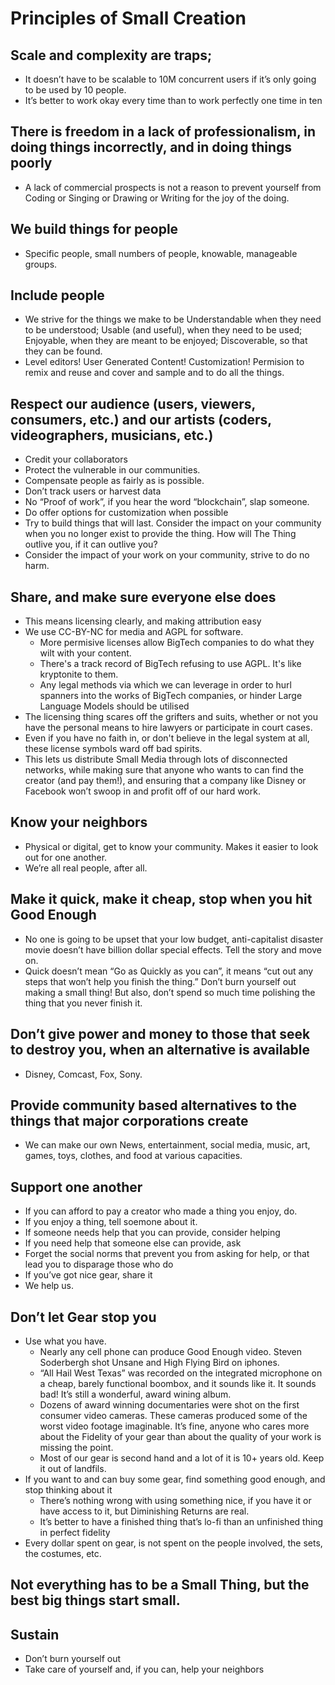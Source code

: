 # Principles of Small Creation

## Scale and complexity are traps;
 * It doesn’t have to be scalable to 10M concurrent users if it’s only going to be used by 10 people.
 * It’s better to work okay every time than to work perfectly one time in ten
## There is freedom in a lack of professionalism, in doing things incorrectly, and in doing things poorly
 * A lack of commercial prospects is not a reason to prevent yourself from Coding or Singing or Drawing or Writing for the joy of the doing.
## We build things for people
 * Specific people, small numbers of people, knowable, manageable groups.
## Include people
 * We strive for the things we make to be Understandable when they need to be understood; Usable (and useful), when they need to be used; Enjoyable, when they are meant to be enjoyed; Discoverable, so that they can be found.
 * Level editors! User Generated Content! Customization! Permision to remix and reuse and cover and sample and to do all the things.
## Respect our audience (users, viewers, consumers, etc.) and our artists (coders, videographers, musicians, etc.)
 * Credit your collaborators
 * Protect the vulnerable in our communities.
 * Compensate people as fairly as is possible.
 * Don’t track users or harvest data
 * No “Proof of work”, if you hear the word “blockchain”, slap someone.
 * Do offer options for customization when possible
 * Try to build things that will last.
   Consider the impact on your community when you no longer exist to provide the thing. How will The Thing outlive you, if it can outlive you?
 * Consider the impact of your work on your community, strive to do no harm.
## Share, and make sure everyone else does
 *  This means licensing clearly, and making attribution easy
 * We use CC-BY-NC for media and AGPL for software.
   - More permisive licenses allow BigTech companies to do what they wilt with your content.
   - There's a track record of BigTech refusing to use AGPL. It's like kryptonite to them.
   - Any legal methods via which we can leverage in order to hurl spanners into the works of BigTech companies, or hinder Large Language Models should be utilised
 * The licensing thing scares off the grifters and suits, whether or not you have the personal means to hire lawyers or participate in court cases.
 * Even if you have no faith in, or don't believe in the legal system at all, these license symbols ward off bad spirits.
 * This lets us distribute Small Media through lots of disconnected networks, while making sure that anyone who wants to can find the creator (and pay them!), and ensuring that a company like Disney or Facebook won’t swoop in and profit off of our hard work.
## Know your neighbors
 * Physical or digital, get to know your community. Makes it easier to look out for one another.
 * We’re all real people, after all.
## Make it quick, make it cheap, stop when you hit Good Enough
 * No one is going to be upset that your low budget, anti-capitalist disaster movie doesn’t have billion dollar special effects. Tell the story and move on.
 * Quick doesn’t mean “Go as Quickly as you can”, it means “cut out any steps that won’t help you finish the thing.” Don’t burn yourself out making a small thing! But also, don’t spend so much time polishing the thing that you never finish it.
## Don’t give power and money to those that seek to destroy you, when an alternative is available
 * Disney, Comcast, Fox, Sony.
## Provide community based alternatives to the things that major corporations create
 * We can make our own News, entertainment, social media, music, art, games, toys, clothes, and food at various capacities.
## Support one another
 * If you can afford to pay a creator who made a thing you enjoy, do.
 * If you enjoy a thing, tell soemone about it.
 * If someone needs help that you can provide, consider helping
 * If you need help that someone else can provide, ask
 * Forget the social norms that prevent you from asking for help, or that lead you to disparage those who do
 * If you’ve got nice gear, share it
 * We help us.
## Don’t let Gear stop you
 * Use what you have.
   - Nearly any cell phone can produce Good Enough video. Steven Soderbergh shot Unsane and High Flying Bird on iphones.
   - “All Hail West Texas” was recorded on the integrated microphone on a cheap, barely functional boombox, and it sounds like it. It sounds bad! It’s still a wonderful, award wining album.
   - Dozens of award winning documentaries were shot on the first consumer video cameras. These cameras produced some of the worst video footage imaginable. It’s fine, anyone who cares more about the Fidelity of your gear than about the quality of your work is missing the point.
   - Most of our gear is second hand and a lot of it is 10+ years old. Keep it out of landfils.
 * If you want to and can buy some gear, find something good enough, and stop thinking about it
   - There’s nothing wrong with using something nice, if you have it or have access to it, but Diminishing Returns are real.
   - It’s better to have a finished thing that’s lo-fi than an unfinished thing in perfect fidelity
 * Every dollar spent on gear, is not spent on the people involved, the sets, the costumes, etc.
## Not everything has to be a Small Thing, but the best big things start small.
## Sustain
 * Don’t burn yourself out
 * Take care of yourself and, if you can, help your neighbors

